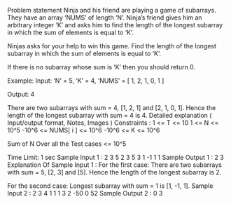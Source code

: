 Problem statement
Ninja and his friend are playing a game of subarrays. They have an array ‘NUMS’ of length ‘N’. Ninja’s friend gives him an arbitrary integer ‘K’ and asks him to find the length of the longest subarray in which the sum of elements is equal to ‘K’.

Ninjas asks for your help to win this game. Find the length of the longest subarray in which the sum of elements is equal to ‘K’.

If there is no subarray whose sum is ‘K’ then you should return 0.

Example:
Input: ‘N’ = 5,  ‘K’ = 4, ‘NUMS’ = [ 1, 2, 1, 0, 1 ]

Output: 4

There are two subarrays with sum = 4, [1, 2, 1] and [2, 1, 0, 1]. Hence the length of the longest subarray with sum = 4 is 4.
Detailed explanation ( Input/output format, Notes, Images )
Constraints :
1 <= T <= 10
1 <= N <= 10^5
-10^6 <= NUMS[ i ] <= 10^6
-10^6 <= K <= 10^6

Sum of N Over all the Test cases <= 10^5

Time Limit: 1 sec
Sample Input 1 :
2
3 5
2 3 5
3 1
-1 1 1
Sample Output 1 :
2
3
Explanation Of Sample Input 1 :
For the first case:
There are two subarrays with sum = 5, [2, 3] and [5]. Hence the length of the longest subarray is 2.

For the second case:
Longest subarray with sum = 1 is [1, -1, 1].
Sample Input 2 :
2
3 4
1 1 1
3 2
-50 0 52
Sample Output 2 :
0 
3